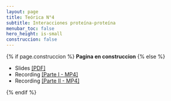 ```yaml
---
layout: page
title: Teórica N°4
subtitle: Interacciones proteína-proteína
menubar_toc: false
hero_height: is-small
construccion: false
---
```


{% if page.construccion %}
**Pagina en construccion**
{% else %}

- Slides [[PDF]](https://drive.google.com/file/d/1Sb12mrqKqywSEVFqZXEGiuWQ4J5o5d9J/view?usp=sharing)
- Recording [[Parte I - MP4]](https://drive.google.com/file/d/1_TDzPJu-FjU99Ot6vSRdslQVyL37Btn-/view?usp=sharing)
- Recording [[Parte II - MP4]](https://drive.google.com/file/d/1DCujhlpg98aeezRhlDqi1D0U0ky4Qwil/view?usp=sharing)

<!--
<iframe src="https://drive.google.com/file/d/1YMPv-ln_MAx9eaWTX7QfkQAe746X9ArR/preview" width="800" height="440"></iframe>
-->

{% endif %}
